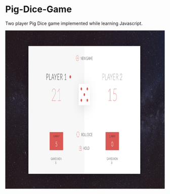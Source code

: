 # Pig-Dice-Game

Two player Pig Dice game implemented while learning Javascript. 

<img src="https://github.com/mustafain117/Pig-Dice-Game/blob/master/gameScreen.png" height=500 width=900>
